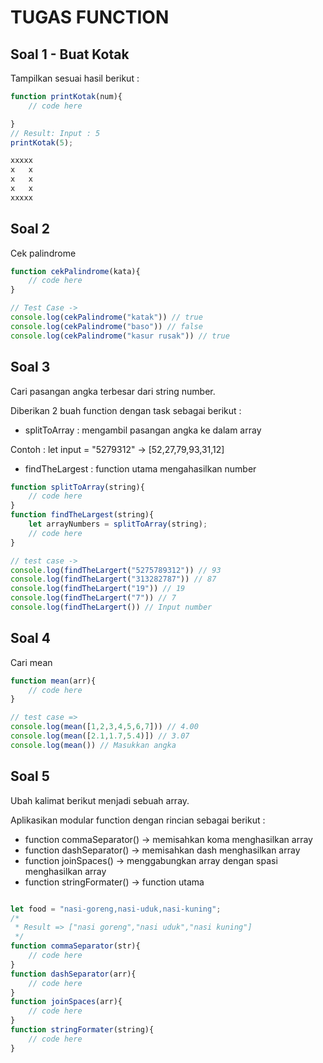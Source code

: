 # TUGAS FUNCTION

## Soal 1 - Buat Kotak

Tampilkan sesuai hasil berikut :

```javascript
function printKotak(num){
    // code here

}
// Result: Input : 5
printKotak(5);

xxxxx
x   x
x   x
x   x
xxxxx
```

## Soal 2

Cek palindrome

```javascript
function cekPalindrome(kata){
    // code here
}

// Test Case ->  
console.log(cekPalindrome("katak")) // true
console.log(cekPalindrome("baso")) // false
console.log(cekPalindrome("kasur rusak")) // true
```

## Soal 3

Cari pasangan angka terbesar dari string number.

Diberikan 2 buah function dengan task sebagai berikut :

- splitToArray : mengambil pasangan angka ke dalam array

Contoh : let input = "5279312" -> [52,27,79,93,31,12]

- findTheLargest : function utama mengahasilkan number

```javascript
function splitToArray(string){
    // code here
}
function findTheLargest(string){
    let arrayNumbers = splitToArray(string);
    // code here
}    

// test case ->
console.log(findTheLargert("5275789312")) // 93
console.log(findTheLargert("313282787")) // 87
console.log(findTheLargert("19")) // 19
console.log(findTheLargert("7")) // 7
console.log(findTheLargert()) // Input number
```

## Soal 4

Cari mean

```javascript
function mean(arr){
    // code here
}

// test case =>
console.log(mean([1,2,3,4,5,6,7])) // 4.00
console.log(mean([2.1,1.7,5.4)]) // 3.07
console.log(mean()) // Masukkan angka
```

## Soal 5

Ubah kalimat berikut menjadi sebuah array.

Aplikasikan modular function dengan rincian sebagai berikut :

- function commaSeparator() -> memisahkan koma menghasilkan array
- function dashSeparator() -> memisahkan dash menghasilkan array
- function joinSpaces() -> menggabungkan array dengan spasi menghasilkan array
- function stringFormater() -> function utama

```javascript

let food = "nasi-goreng,nasi-uduk,nasi-kuning";
/* 
 * Result => ["nasi goreng","nasi uduk","nasi kuning"]
 */
function commaSeparator(str){
    // code here
}
function dashSeparator(arr){
    // code here
}
function joinSpaces(arr){
    // code here
}
function stringFormater(string){
    // code here
}
```
